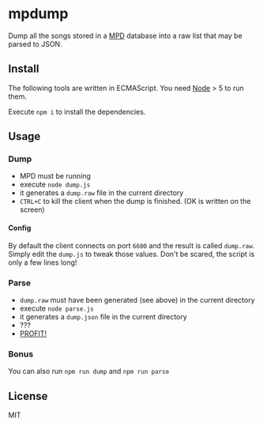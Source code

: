 # mpdump

Dump all the songs stored in a [MPD](http://www.musicpd.org) database into a raw list that may be parsed to JSON.

## Install

The following tools are written in ECMAScript. You need [Node](https://nodejs.org) > 5 to run them.

Execute `npm i` to install the dependencies.

## Usage

### Dump

- MPD must be running
- execute `node dump.js`
- it generates a `dump.raw` file in the current directory
- `CTRL+C` to kill the client when the dump is finished. (OK is written on the screen)

#### Config

By default the client connects on port `6600` and the result is called `dump.raw`.
Simply edit the `dump.js` to tweak those values. Don't be scared, the script is only a few lines long!

### Parse

- `dump.raw` must have been generated (see above) in the current directory
- execute `node parse.js`
- it generates a `dump.json` file in the current directory
- ???
- [PROFIT!](https://github.com/Delapouite/visic)

### Bonus

You can also run `npm run dump` and `npm run parse`

## License

MIT
